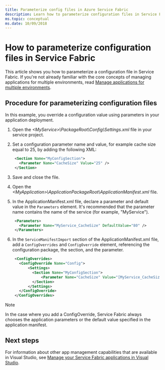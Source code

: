 ```yaml
---
title: Parameterize config files in Azure Service Fabric 
description: Learn how to parameterize configuration files in Service Fabric, a useful technique when managing multiple environments.
ms.topic: conceptual
ms.date: 10/09/2018
---
```

# How to parameterize configuration files in Service Fabric

This article shows you how to parameterize a configuration file in Service Fabric.  If you're not already familiar with the core concepts of managing applications for multiple environments, read [Manage applications for multiple environments](service-fabric-manage-multiple-environment-app-configuration.md).

## Procedure for parameterizing configuration files

In this example, you override a configuration value using parameters in your application deployment.

1. Open the *\<MyService>\PackageRoot\Config\Settings.xml* file in your service project.
1. Set a configuration parameter name and value, for example cache size equal to 25, by adding the following XML:

   ```xml
    <Section Name="MyConfigSection">
      <Parameter Name="CacheSize" Value="25" />
    </Section>
   ```

1. Save and close the file.
1. Open the *\<MyApplication>\ApplicationPackageRoot\ApplicationManifest.xml* file.
1. In the ApplicationManifest.xml file, declare a parameter and default value in the `Parameters` element.  It's recommended that the parameter name contains the name of the service (for example, "MyService").

   ```xml
    <Parameters>
      <Parameter Name="MyService_CacheSize" DefaultValue="80" />
    </Parameters>
   ```
1. In the `ServiceManifestImport` section of the ApplicationManifest.xml file, add a `ConfigOverrides` and `ConfigOverride` element, referencing the configuration package, the section, and the parameter.

   ```xml
    <ConfigOverrides>
      <ConfigOverride Name="Config">
          <Settings>
            <Section Name="MyConfigSection">
                <Parameter Name="CacheSize" Value="[MyService_CacheSize]" />
            </Section>
          </Settings>
      </ConfigOverride>
    </ConfigOverrides>
   ```

> [!NOTE]
> In the case where you add a ConfigOverride, Service Fabric always chooses the application parameters or the default value specified in the application manifest.
>
>

## Next steps
For information about other app management capabilities that are available in Visual Studio, see [Manage your Service Fabric applications in Visual Studio](service-fabric-manage-application-in-visual-studio.md).
